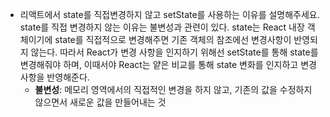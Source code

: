 -   리액트에서 state를 직접변경하지 않고 setState를 사용하는 이유를 설명해주세요.
    state를 직접 변경하지 않는 이유는 불변성과 관련이 있다. state는 React 내장 객체이기에 state를 직접적으로 변경해주면 기존 객체의 참조에선 변경사항이 반영되지 않는다. 따라서 React가 변경 사항을 인지하기 위해선 setState를 통해 state를 변경해줘야 하며, 이때서야 React는 얕은 비교를 통해 state 변화를 인지하고 변경 사항을 반영해준다.
    -   **불변성**: 메모리 영역에서의 직접적인 변경을 하지 않고, 기존의 값을 수정하지 않으면서 새로운 값을 만들어내는 것
